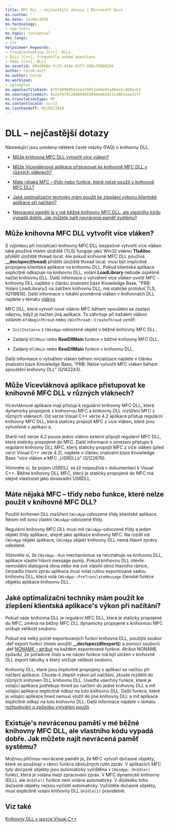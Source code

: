```yaml
---
title: MFC DLL – nejčastější dotazy | Microsoft Docs
ms.custom: ''
ms.date: 11/04/2016
ms.technology:
- cpp-tools
ms.topic: conceptual
dev_langs:
- C++
helpviewer_keywords:
- troubleshooting [C++], DLLs
- DLLs [C++], frequently asked questions
- FAQs [C++], DLLs
ms.assetid: 09dd068e-fc33-414e-82f7-289c70680256
author: corob-msft
ms.author: corob
ms.workload:
- cplusplus
ms.openlocfilehash: 6f5740989562aea799f3a49adfa464e2c460acb3
ms.sourcegitcommit: be2a7679c2bd80968204dee03d13ca961eaa31ff
ms.translationtype: MT
ms.contentlocale: cs-CZ
ms.lasthandoff: 05/03/2018
---
```

# <a name="dll-frequently-asked-questions"></a>DLL – nejčastější dotazy  
  
Následující jsou uvedeny některé časté otázky (FAQ) o knihovny DLL.  
    
-   [Může knihovna MFC DLL vytvořit více vláken?](#mfc_multithreaded_1)  

-   [Může Vícevláknová aplikace přistupovat ke knihovně MFC DLL v různých vláknech?](#mfc_multithreaded_2)  
  
-   [Máte nějaká MFC – třídy nebo funkce, které nelze použít v knihovně MFC DLL?](#mfc_prohibited_classes)  
  
-   [Jaké optimalizační techniky mám použít ke zlepšení výkonu klientské aplikace při načítání?](#mfc_optimization)  
  
-   [Nevracení paměti je v mé běžné knihovny MFC DLL, ale vlastního kódu vypadá dobře. Jak můžete najít nevrácená paměť systému?](#memory_leak)  

## <a name="mfc_multithreaded_1"></a> Může knihovna MFC DLL vytvořit více vláken?  
  
S výjimkou při inicializaci knihovny MFC DLL bezpečně vytvořit více vláken také používá místní úložiště (TLS) funguje jako Win32 vlákno **TlsAlloc** přidělit úložiště thread local. Ale pokud knihovně MFC DLL používá **__declspec(thread)** přidělit úložiště thread local, musí být implicitně propojena klientská aplikace na knihovnu DLL. Pokud klientská aplikace explicitně odkazuje na knihovnu DLL, volání **LoadLibrary** nebude úspěšně načíst knihovnu DLL. Další informace o vytváření více vláken uvnitř MFC – knihovny DLL najdete v článku znalostní báze Knowledge Base, "PRB: Volání LoadLibrary() na zatížení knihovnu DLL, má statické protokol TLS, (Q118816). Další informace o lokální proměnné vláken v knihovnách DLL najdete v tématu [vlákno](../cpp/thread.md).
  
 MFC DLL, která vytvoří nové vlákno MFC během spouštění se zastaví odezvu, když je načten jiná aplikace. To zahrnuje při každém vlákno voláním `AfxBeginThread` nebo `CWinThread::CreateThread` uvnitř:  
  
-   `InitInstance` z `CWinApp`-odvozené objekt v běžné knihovny MFC DLL.  
  
-   Zadaný `DllMain` nebo **RawDllMain** funkce v běžné knihovny MFC DLL.  
  
-   Zadaný `DllMain` nebo **RawDllMain** funkce v knihovnu DLL.  
  
 Další informace o vytváření vláken během inicializace najdete v článku znalostní báze Knowledge Base, "PRB: Nelze vytvořit MFC vláken během spouštění knihovny DLL" (Q142243).  
  
## <a name="mfc_multithreaded_2"></a> Může Vícevláknová aplikace přistupovat ke knihovně MFC DLL v různých vláknech?
Vícevláknové aplikace mají přístup k regulární knihovny MFC DLL, která dynamicky propojené s knihovnou MFC a knihovny DLL rozšíření MFC z různých vláknech. Od verze Visual C++ verze 4.2 aplikace přístup regulární knihovny MFC DLL, která staticky propojit MFC z více vláken, které jsou vytvořené v aplikaci a.  
  
 Starší než verze 4.2 pouze jedno vlákno externí připojit regulární MFC DLL, která staticky propojené do MFC. Další informace o omezení přístupu k regulární knihovny DLL MFC, který staticky propojit MFC z více vláken (před verzí Visual C++ verze 4.2), najdete v článku znalostní báze Knowledge Base "více vláken a MFC _USRDLLs" (Q122676).  
  
 Všimněte si, že pojem USRDLL se již nepoužívá v dokumentaci k Visual C++. Běžné knihovny DLL MFC, který je staticky propojené do MFC má stejné vlastnosti jako dosavadní USRDLL.  


## <a name="mfc_prohibited_classes"></a> Máte nějaká MFC – třídy nebo funkce, které nelze použít v knihovně MFC DLL?
Použití knihoven DLL rozšíření `CWinApp`-odvozené třídy klientské aplikace. Nesmí mít svou vlastní `CWinApp`-odvozené třídy.  
  
Regulární knihovny MFC DLL musí mít `CWinApp`-odvozené třídy a jeden objekt třídy aplikace, stejně jako aplikace knihovny MFC. Na rozdíl od `CWinApp` objekt aplikace, `CWinApp` objekt knihovny DLL nemá hlavní zprávy odeslané.  
  
 Všimněte si, že `CWinApp::Run` mechanismus se nevztahuje na knihovnu DLL, aplikace vlastní hlavní message pump. Pokud knihovnu DLL otevře nemodální dialogová okna nebo má své vlastní okno hlavního rámce, čerpadlo hlavní zpráv aplikace musí volat rutinu exportované sadou knihovnu DLL, která volá `CWinApp::PreTranslateMessage` členské funkce objektu aplikace knihovnu DLL.  

## <a name="mfc_optimization"></a> Jaké optimalizační techniky mám použít ke zlepšení klientská aplikace&#39;s výkon při načítání?
Pokud vaše knihovna DLL je regulární MFC DLL, která je staticky propojené do MFC, změna na běžný MFC DLL dynamicky propojené s knihovnou MFC snižuje velikost souboru.  
  
 Pokud má velký počet exportovaných funkcí knihovna DLL, použijte soubor .def export funkcí (místo použití **__declspec(dllexport)**) a pomocí souborů .def [NONAME – atribut](../build/exporting-functions-from-a-dll-by-ordinal-rather-than-by-name.md) na každém exportované funkce. Atribut NONAME způsobí, že pořadové číslo a ne název funkce má být uložen v knihovně DLL export tabulky a který snižuje velikost souboru.  
  
 Knihovny DLL, které jsou implicitně propojeny s aplikací se načtou při načtení aplikace. Chcete-li zlepšit výkon při načítání, zkuste rozdělit do různých knihoven DLL knihovnu DLL. Uveďte všechny funkce, které je volající aplikace potřebuje ihned po načtení do jedné knihovny DLL a mít volající aplikace implicitně odkaz na tuto knihovnu DLL. Další funkce, které je volající aplikace hned nemusí vložit do jiné knihovny DLL a mít aplikace explicitně odkaz na tuto knihovnu DLL. Další informace najdete v tématu [rozhodování o způsobu vytváření použít](../build/linking-an-executable-to-a-dll.md#determining-which-linking-method-to-use).  

## <a name="memory_leak"></a> Existuje&#39;s nevrácenou pamětí v mé běžné knihovny MFC DLL, ale vlastního kódu vypadá dobře. Jak můžete najít nevrácená paměť systému?  
  
Možnou příčinou nevrácené paměti je, že MFC vytvoří dočasné objekty, které se používají v rámci funkce obslužných rutin zpráv. V aplikacích MFC tyto dočasné objekty jsou automaticky vyčištěna v `CWinApp::OnIdle()` funkci, která je volána mezi zpracování zpráv. V MFC dynamické knihovny (DLL), ale `OnIdle()` funkce není volána automaticky. V důsledku toho dočasné objekty nejsou vyčistit automaticky. Vyčistěte dočasné objekty, musí explicitně volání knihovny DLL `OnIdle(1)` pravidelně.  
  
## <a name="see-also"></a>Viz také  
 [Knihovny DLL v jazyce Visual C++](../build/dlls-in-visual-cpp.md)
